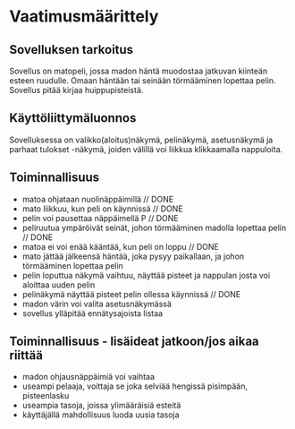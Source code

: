 # Vaatimusmäärittely

## Sovelluksen tarkoitus

Sovellus on matopeli, jossa madon häntä muodostaa jatkuvan kiinteän esteen ruudulle. Omaan häntään tai seinään törmääminen lopettaa pelin. Sovellus pitää kirjaa huippupisteistä.

## Käyttöliittymäluonnos

Sovelluksessa on valikko(aloitus)näkymä, pelinäkymä, asetusnäkymä ja parhaat tulokset -näkymä, joiden välillä voi liikkua klikkaamalla nappuloita.

## Toiminnallisuus

- matoa ohjataan nuolinäppäimillä // DONE
- mato liikkuu, kun peli on käynnissä // DONE
- pelin voi pausettaa näppäimellä P // DONE
- peliruutua ympäröivät seinät, johon törmääminen madolla lopettaa pelin // DONE
- matoa ei voi enää kääntää, kun peli on loppu // DONE
- mato jättää jälkeensä häntää, joka pysyy paikallaan, ja johon törmääminen lopettaa pelin
- pelin loputtua näkymä vaihtuu, näyttää pisteet ja nappulan josta voi aloittaa uuden pelin
- pelinäkymä näyttää pisteet pelin ollessa käynnissä // DONE
- madon värin voi valita asetusnäkymässä
- sovellus ylläpitää ennätysajoista listaa

## Toiminnallisuus - lisäideat jatkoon/jos aikaa riittää

- madon ohjausnäppäimiä voi vaihtaa
- useampi pelaaja, voittaja se joka selviää hengissä pisimpään, pisteenlasku
- useampia tasoja, joissa ylimääräisiä esteitä
- käyttäjällä mahdollisuus luoda uusia tasoja
